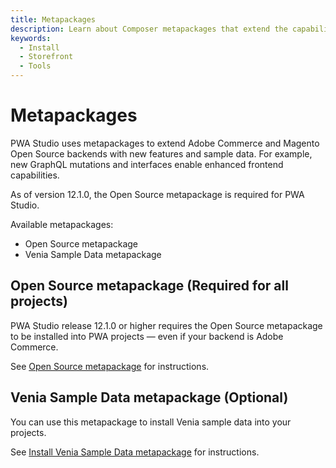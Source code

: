 ```yaml
---
title: Metapackages
description: Learn about Composer metapackages that extend the capabilities of PWA Studio storefront projects.
keywords:
  - Install
  - Storefront
  - Tools
---
```


# Metapackages

PWA Studio uses metapackages to extend Adobe Commerce and Magento Open Source backends with new features and sample data. For example, new GraphQL mutations and interfaces enable enhanced frontend capabilities.

As of version 12.1.0, the Open Source metapackage is required for PWA Studio.

Available metapackages:

-  Open Source metapackage
-  Venia Sample Data metapackage

## Open Source metapackage (Required for all projects)

PWA Studio release 12.1.0 or higher requires the Open Source metapackage to be installed into PWA projects — even if your backend is Adobe Commerce.

See [Open Source metapackage][] for instructions.

## Venia Sample Data metapackage (Optional)

You can use this metapackage to install Venia sample data into your projects.

See [Install Venia Sample Data metapackage][] for instructions.

[Install Venia Sample Data metapackage]: venia-sample-data/index.md
[Open Source metapackage]: open-source/index.md

